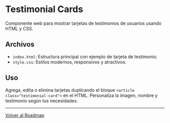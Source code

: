 # Testimonial Cards

Componente web para mostrar tarjetas de testimonios de usuarios usando HTML y CSS.

## Archivos
- `index.html`: Estructura principal con ejemplo de tarjeta de testimonio.
- `style.css`: Estilos modernos, responsivos y atractivos.

## Uso
Agrega, edita o elimina tarjetas duplicando el bloque `<article class="testimonial-card">` en el HTML. Personaliza la imagen, nombre y testimonio según tus necesidades.

---

[Volver al Roadmap](../README.md)
